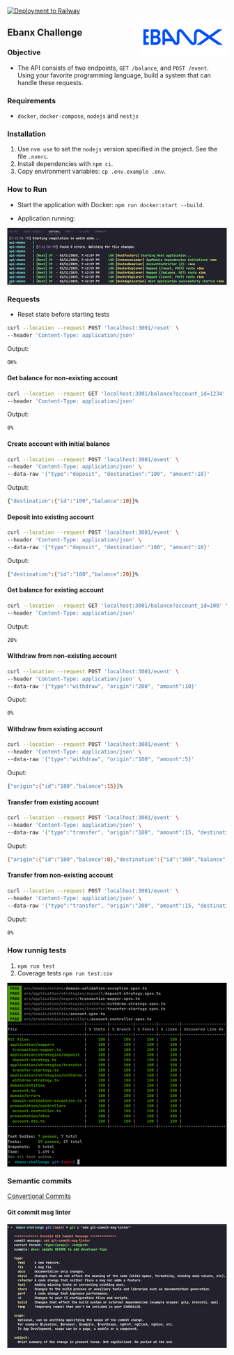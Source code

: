 [![Deployment to Railway](https://github.com/williamkoller/challenge-ebanx/actions/workflows/deployment.yml/badge.svg)](https://github.com/williamkoller/challenge-ebanx/actions/workflows/deployment.yml)

<img src="/images/log-ebanx.png" alt="Ebanx" title="Ebanx" height="80" width="200" align="right"/>

## Ebanx Challenge

### Objective

- The API consists of two endpoints, `GET /balance`, and `POST /event`. Using your favorite programming language, build a system that can handle these requests.

### Requirements

- `docker`, `docker-compose`, `nodejs` and `nestjs`

### Installation

1. Use `nvm use` to set the `nodejs` version specified in the project. See the file `.nvmrc`.
2. Install dependencies with `npm ci`.
3. Copy environment variables: `cp .env.example .env`.

### How to Run

- Start the application with Docker: `npm run docker:start --build`.

- Application running:

<img src="/images/terminal.png" alt="Terminal" title="Terminal" align="center"/>

### Requests

- Reset state before starting tests

```bash
curl --location --request POST 'localhost:3001/reset' \
--header 'Content-Type: application/json'
```

Output:

```bash
OK%
```

#### Get balance for non-existing account

```bash
curl --location --request GET 'localhost:3001/balance?account_id=1234' \
--header 'Content-Type: application/json'
```

Output:

```bash
0%
```

#### Create account with initial balance

```bash
curl --location --request POST 'localhost:3001/event' \
--header 'Content-Type: application/json' \
--data-raw '{"type":"deposit", "destination":"100", "amount":10}'
```

Output:

```bash
{"destination":{"id":"100","balance":10}}%
```

#### Deposit into existing account

```bash
curl --location --request POST 'localhost:3001/event' \
--header 'Content-Type: application/json' \
--data-raw '{"type":"deposit", "destination":"100", "amount":10}'
```

Output:

```bash
{"destination":{"id":"100","balance":20}}%
```

#### Get balance for existing account

```bash
curl --location --request GET 'localhost:3001/balance?account_id=100' \
--header 'Content-Type: application/json'
```

Output:

```bash
20%
```

#### Withdraw from non-existing account

```bash
curl --location --request POST 'localhost:3001/event' \
--header 'Content-Type: application/json' \
--data-raw '{"type":"withdraw", "origin":"200", "amount":10}'
```

Ouput:

```bash
0%
```

#### Withdraw from existing account

```bash
curl --location --request POST 'localhost:3001/event' \
--header 'Content-Type: application/json' \
--data-raw '{"type":"withdraw", "origin":"100", "amount":5}'
```

Ouput:

```bash
{"origin":{"id":"100","balance":15}}%
```

#### Transfer from existing account

```bash
curl --location --request POST 'localhost:3001/event' \
--header 'Content-Type: application/json' \
--data-raw '{"type":"transfer", "origin":"100", "amount":15, "destination":"300"}'
```

Ouput:

```bash
{"origin":{"id":"100","balance":0},"destination":{"id":"300","balance":15}}%
```

#### Transfer from non-existing account

```bash
curl --location --request POST 'localhost:3001/event' \
--header 'Content-Type: application/json' \
--data-raw '{"type":"transfer", "origin":"200", "amount":15, "destination":"300"}'
```

Ouput:

```bash
0%
```

### How runnig tests

1. `npm run test`
2. Coverage tests `npm run test:cov`

<img src="/images/tests.png" alt="Tests" title="Tests" align="center"/>

### Semantic commits

[Convertional Commits](https://www.conventionalcommits.org/en/v1.0.0/)

#### Git commit msg linter

<img src="/images/git-commit-msg-linter.png" alt="Git commit Msg Linter" title="Git commit Msg Linter" align="center"/>
